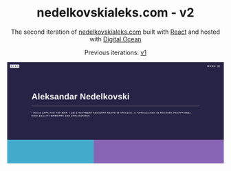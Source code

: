 # <h1 align="center"> nedelkovskialeks.com - v2 </h1>
<p align="center">The second iteration of <a href="https://nedelkovskialeks.com" target="_blank">nedelkovskialeks.com</a> built with <a href="https://reactjs.org/" target="_blank">React</a> and hosted with <a href="https://www.digitalocean.com/" target="_blank">Digital Ocean</a> </p>
<p align="center">
  Previous iterations:
  <a href="https://github.com/aleksandandar-nedelkovski/v1" target="_blank">v1</a>
</p>

![demo](https://raw.githubusercontent.com/aleksandandar-nedelkovski/v2/master/src/images/demo.png)
